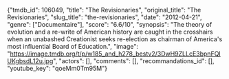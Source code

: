 {"tmdb_id": 106049, "title": "The Revisionaries", "original_title": "The Revisionaries", "slug_title": "the-revisionaries", "date": "2012-04-21", "genre": ["Documentaire"], "score": "6.6/10", "synopsis": "The theory of evolution and a re-write of American history are caught in the crosshairs when an unabashed Creationist seeks re-election as chairman of America's most influential Board of Education.", "image": "https://image.tmdb.org/t/p/w185_and_h278_bestv2/3DwH9ZLLcE3bpnFQIUKgbsdL12u.jpg", "actors": [], "comments": [], "recommandations_id": [], "youtube_key": "qoeMm0Tm95M"}